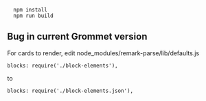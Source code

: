 ```command
  npm install
  npm run build
```

## Bug in current Grommet version
For cards to render, edit node_modules/remark-parse/lib/defaults.js

```command
blocks: require('./block-elements'),
```
to
```command
blocks: require('./block-elements.json'),
```

